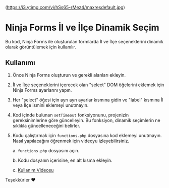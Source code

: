 (https://i3.ytimg.com/vi/hSs65-rMez4/maxresdefault.jpg)

# Ninja Forms İl ve İlçe Dinamik Seçim

Bu kod, Ninja Forms ile oluşturulan formlarda İl ve İlçe seçeneklerini dinamik olarak görüntülemek için kullanılır.

## Kullanımı

1. Önce Ninja Forms oluşturun ve gerekli alanları ekleyin.

2. İl ve İlçe seçeneklerini içerecek olan "select" DOM öğelerini eklemek için Ninja Forms ayarlarını yapın.

3. Her "select" öğesi için ayrı ayrı ayarlar kısmına gidin ve "label" kısmına İl veya İlçe ismini eklemeyi unutmayın.

4. Kod içinde bulunan `setTimeout` fonksiyonunu, projenizin gereksinimlerine göre güncelleyin. Bu fonksiyon, dinamik seçimlerin ne sıklıkla güncelleneceğini belirler.

5. Kodu çalıştırmak için `functions.php` dosyasına kod eklemeyi unutmayın. Nasıl yapılacağını öğrenmek için videoyu izleyebilirsiniz.

   a. `functions.php` dosyasını açın.

   b. Kodu dosyanın içerisine, en alt kısma ekleyin.

   c. [Kullanım Videosu](https://youtu.be/hSs65-rMez4)

Teşekkürler ❤️ 

